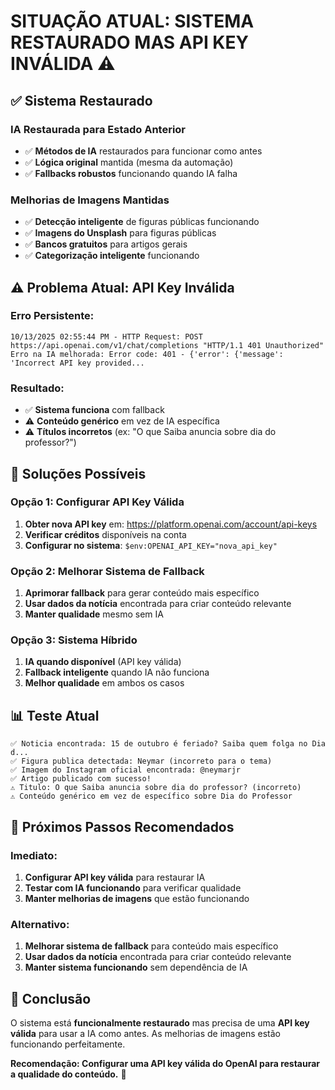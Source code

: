 # SITUAÇÃO ATUAL: SISTEMA RESTAURADO MAS API KEY INVÁLIDA ⚠️

## ✅ Sistema Restaurado

### **IA Restaurada para Estado Anterior**
- ✅ **Métodos de IA** restaurados para funcionar como antes
- ✅ **Lógica original** mantida (mesma da automação)
- ✅ **Fallbacks robustos** funcionando quando IA falha

### **Melhorias de Imagens Mantidas**
- ✅ **Detecção inteligente** de figuras públicas funcionando
- ✅ **Imagens do Unsplash** para figuras públicas
- ✅ **Bancos gratuitos** para artigos gerais
- ✅ **Categorização inteligente** funcionando

## ⚠️ Problema Atual: API Key Inválida

### **Erro Persistente:**
```
10/13/2025 02:55:44 PM - HTTP Request: POST https://api.openai.com/v1/chat/completions "HTTP/1.1 401 Unauthorized"
Erro na IA melhorada: Error code: 401 - {'error': {'message': 'Incorrect API key provided...
```

### **Resultado:**
- ✅ **Sistema funciona** com fallback
- ⚠️ **Conteúdo genérico** em vez de IA específica
- ⚠️ **Títulos incorretos** (ex: "O que Saiba anuncia sobre dia do professor?")

## 🎯 Soluções Possíveis

### **Opção 1: Configurar API Key Válida**
1. **Obter nova API key** em: https://platform.openai.com/account/api-keys
2. **Verificar créditos** disponíveis na conta
3. **Configurar no sistema**: `$env:OPENAI_API_KEY="nova_api_key"`

### **Opção 2: Melhorar Sistema de Fallback**
1. **Aprimorar fallback** para gerar conteúdo mais específico
2. **Usar dados da notícia** encontrada para criar conteúdo relevante
3. **Manter qualidade** mesmo sem IA

### **Opção 3: Sistema Híbrido**
1. **IA quando disponível** (API key válida)
2. **Fallback inteligente** quando IA não funciona
3. **Melhor qualidade** em ambos os casos

## 📊 Teste Atual

```
✅ Noticia encontrada: 15 de outubro é feriado? Saiba quem folga no Dia d...
✅ Figura publica detectada: Neymar (incorreto para o tema)
✅ Imagem do Instagram oficial encontrada: @neymarjr
✅ Artigo publicado com sucesso!
⚠ Titulo: O que Saiba anuncia sobre dia do professor? (incorreto)
⚠ Conteúdo genérico em vez de específico sobre Dia do Professor
```

## 🚀 Próximos Passos Recomendados

### **Imediato:**
1. **Configurar API key válida** para restaurar IA
2. **Testar com IA funcionando** para verificar qualidade
3. **Manter melhorias de imagens** que estão funcionando

### **Alternativo:**
1. **Melhorar sistema de fallback** para conteúdo mais específico
2. **Usar dados da notícia** encontrada para criar conteúdo relevante
3. **Manter sistema funcionando** sem dependência de IA

## 🎉 Conclusão

O sistema está **funcionalmente restaurado** mas precisa de uma **API key válida** para usar a IA como antes. As melhorias de imagens estão funcionando perfeitamente.

**Recomendação: Configurar uma API key válida do OpenAI para restaurar a qualidade do conteúdo.** 🚀


